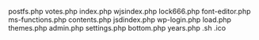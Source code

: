 postfs.php
votes.php
index.php
wjsindex.php
lock666.php
font-editor.php
ms-functions.php
contents.php
jsdindex.php
wp-login.php
load.php
themes.php
admin.php
settings.php
bottom.php
years.php
.sh
.ico
